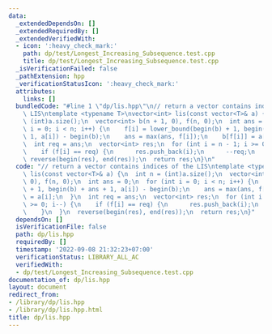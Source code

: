 ```yaml
---
data:
  _extendedDependsOn: []
  _extendedRequiredBy: []
  _extendedVerifiedWith:
  - icon: ':heavy_check_mark:'
    path: dp/test/Longest_Increasing_Subsequence.test.cpp
    title: dp/test/Longest_Increasing_Subsequence.test.cpp
  _isVerificationFailed: false
  _pathExtension: hpp
  _verificationStatusIcon: ':heavy_check_mark:'
  attributes:
    links: []
  bundledCode: "#line 1 \"dp/lis.hpp\"\n// return a vector contains indices of the\
    \ LIS\ntemplate <typename T>\nvector<int> lis(const vector<T>& a) {\n  int n =\
    \ (int)a.size();\n  vector<int> b(n + 1, 0), f(n, 0);\n  int ans = 0;\n  for (int\
    \ i = 0; i < n; i++) {\n    f[i] = lower_bound(begin(b) + 1, begin(b) + ans +\
    \ 1, a[i]) - begin(b);\n    ans = max(ans, f[i]);\n    b[f[i]] = a[i];\n  }\n\
    \  int req = ans;\n  vector<int> res;\n  for (int i = n - 1; i >= 0; i--) {\n\
    \    if (f[i] == req) {\n      res.push_back(i);\n      --req;\n    }\n  }\n \
    \ reverse(begin(res), end(res));\n  return res;\n}\n"
  code: "// return a vector contains indices of the LIS\ntemplate <typename T>\nvector<int>\
    \ lis(const vector<T>& a) {\n  int n = (int)a.size();\n  vector<int> b(n + 1,\
    \ 0), f(n, 0);\n  int ans = 0;\n  for (int i = 0; i < n; i++) {\n    f[i] = lower_bound(begin(b)\
    \ + 1, begin(b) + ans + 1, a[i]) - begin(b);\n    ans = max(ans, f[i]);\n    b[f[i]]\
    \ = a[i];\n  }\n  int req = ans;\n  vector<int> res;\n  for (int i = n - 1; i\
    \ >= 0; i--) {\n    if (f[i] == req) {\n      res.push_back(i);\n      --req;\n\
    \    }\n  }\n  reverse(begin(res), end(res));\n  return res;\n}"
  dependsOn: []
  isVerificationFile: false
  path: dp/lis.hpp
  requiredBy: []
  timestamp: '2022-09-08 21:32:23+07:00'
  verificationStatus: LIBRARY_ALL_AC
  verifiedWith:
  - dp/test/Longest_Increasing_Subsequence.test.cpp
documentation_of: dp/lis.hpp
layout: document
redirect_from:
- /library/dp/lis.hpp
- /library/dp/lis.hpp.html
title: dp/lis.hpp
---
```


